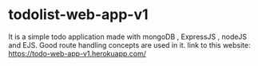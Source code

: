 # todolist-web-app-v1
It is a simple todo application made with mongoDB , ExpressJS , nodeJS and EJS. Good route handling concepts are used in it.
link to this website: https://todo-web-app-v1.herokuapp.com/
